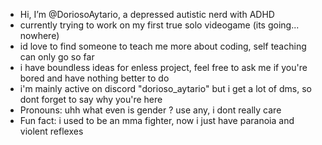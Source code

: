 -  Hi, I’m @DoriosoAytario, a depressed autistic nerd with ADHD
- currently trying to work on my first true solo videogame (its going... nowhere)
- id love to find someone to teach me more about coding, self teaching can only go so far
- i have boundless ideas for enless project, feel free to ask me if you're bored and have nothing better to do
- i'm mainly active on discord "dorioso_aytario" but i get a lot of dms, so dont forget to say why you're here
-  Pronouns: uhh what even is gender ? use any, i dont really care
-  Fun fact: i used to be an mma fighter, now i just have paranoia and violent reflexes

<!---
DoriosoAytario/DoriosoAytario is a ✨ special ✨ repository because its `README.md` (this file) appears on your GitHub profile.
You can click the Preview link to take a look at your changes.
--->
